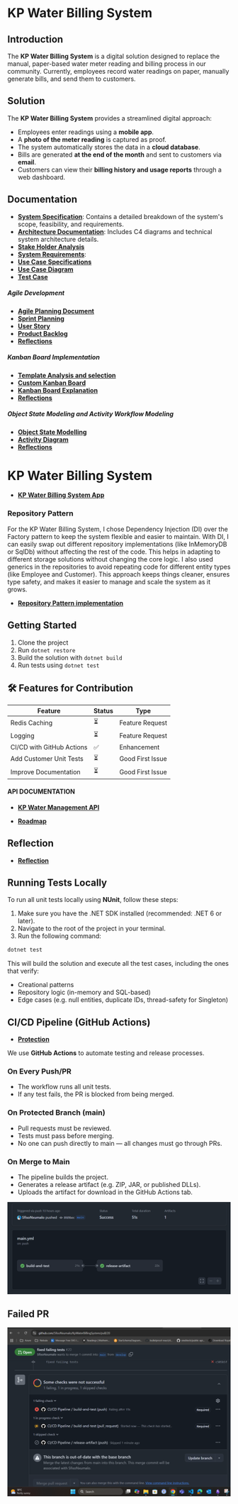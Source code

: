 # KP Water Billing System

## Introduction
The **KP Water Billing System** is a digital solution designed to replace the manual, paper-based water meter reading and billing process in our community. Currently, employees record water readings on paper, manually generate bills, and send them to customers. 

## Solution
The **KP Water Billing System** provides a streamlined digital approach:
- Employees enter readings using a **mobile app**.
- A **photo of the meter reading** is captured as proof.
- The system automatically stores the data in a **cloud database**.
- Bills are generated **at the end of the month** and sent to customers via **email**.
- Customers can view their **billing history and usage reports** through a web dashboard.

## Documentation
- **[System Specification](/mds/SPECIFICATION.md)**: Contains a detailed breakdown of the system's scope, feasibility, and requirements.
- **[Architecture Documentation](/mds/ARCHITECTURE.md)**: Includes C4 diagrams and technical system architecture details.
- **[Stake Holder Analysis](/mds/StakeholderAnalysisTable.md)**
- **[System Requirements](/mds/SystemRequirementsDocument.md)**:
- **[Use Case Specifications](/mds/UseCaseSpecifications.md)**
- **[Use Case Diagram](/mds/UseCase.md)**
- **[Test Case](/mds/TestCaseDevelopment.md)**

##### Agile Development
- **[Agile Planning Document](/mds/AgilePlanningDocument.md)**
- **[Sprint Planning](/mds/SprintPlanning.md)**
- **[User Story](/mds/UserStory.md)**
- **[Product Backlog](/mds/backlog.md)**
- **[Reflections](/mds/AgileReflection.md)**

##### Kanban Board Implementation
- **[Template Analysis and selection](/mds/template_analysis.md)**
- **[Custom Kanban Board](/mds/CustomKanbanBoardCreation.md)**
- **[Kanban Board Explanation](/mds/kanban_explanation.md)**
- **[Reflections](/mds/kanban_reflection.md)**

##### Object State Modeling and Activity Workflow Modeling
- **[Object State Modelling](/mds/ObjectStateModelling.md)**
- **[Activity Diagram](/mds/ActivityDiagram.md)**
- **[Reflections](/mds/ObjectModellingReflection.md)**



# KP Water Billing System
- **[KP Water Billing System App](/mds/KPWaterBillingSystemAPP.md)**

### Repository Pattern

For the KP Water Billing System, I chose Dependency Injection (DI) over the Factory pattern to keep the system flexible and easier to maintain. With DI, I can easily swap out different repository implementations (like InMemoryDB or SqlDb) without affecting the rest of the code. This helps in adapting to different storage solutions without changing the core logic. I also used generics in the repositories to avoid repeating code for different entity types (like Employee and Customer). This approach keeps things cleaner, ensures type safety, and makes it easier to manage and scale the system as it grows.

- **[Repository Pattern implementation](App/KpWaterBillingSystem/KpWaterBillingSystem/src/Repository/)**

## Getting Started

1. Clone the project
2. Run `dotnet restore`
3. Build the solution with `dotnet build`
4. Run tests using `dotnet test`

## 🛠️ Features for Contribution


| Feature                        | Status | Type            |
|-------------------------------|--------|-----------------|
| Redis Caching                 | ⏳      | Feature Request |
| Logging                       | ⏳      | Feature Request |
| CI/CD with GitHub Actions     | ✅      | Enhancement     |
| Add Customer Unit Tests       | ⏳      | Good First Issue |
| Improve Documentation         | ⏳      | Good First Issue |

#### API DOCUMENTATION
- **[KP Water Management API](/mds/APIDocumentation.md)**

- **[Roadmap](/mds/Roadmap.md)**

## Reflection
- **[Reflection](/mds/Peer2PeerReflection.md)**


## Running Tests Locally

To run all unit tests locally using **NUnit**, follow these steps:

1. Make sure you have the .NET SDK installed (recommended: .NET 6 or later).
2. Navigate to the root of the project in your terminal.
3. Run the following command:

```bash
dotnet test
```

This will build the solution and execute all the test cases, including the ones that verify:

* Creational patterns
* Repository logic (in-memory and SQL-based)
* Edge cases (e.g. null entities, duplicate IDs, thread-safety for Singleton)



## CI/CD Pipeline (GitHub Actions)

- **[Protection](mds/Protection.md)**


We use **GitHub Actions** to automate testing and release processes.

### On Every Push/PR

* The workflow runs all unit tests.
* If any test fails, the PR is blocked from being merged.

### On Protected Branch (main)

* Pull requests must be reviewed.
* Tests must pass before merging.
* No one can push directly to main — all changes must go through PRs.


### On Merge to Main

* The pipeline builds the project.
* Generates a release artifact (e.g. ZIP, JAR, or published DLLs).
* Uploads the artifact for download in the GitHub Actions tab.

![alt text](image.png)


## Failed PR 
![alt text](image-1.png)

